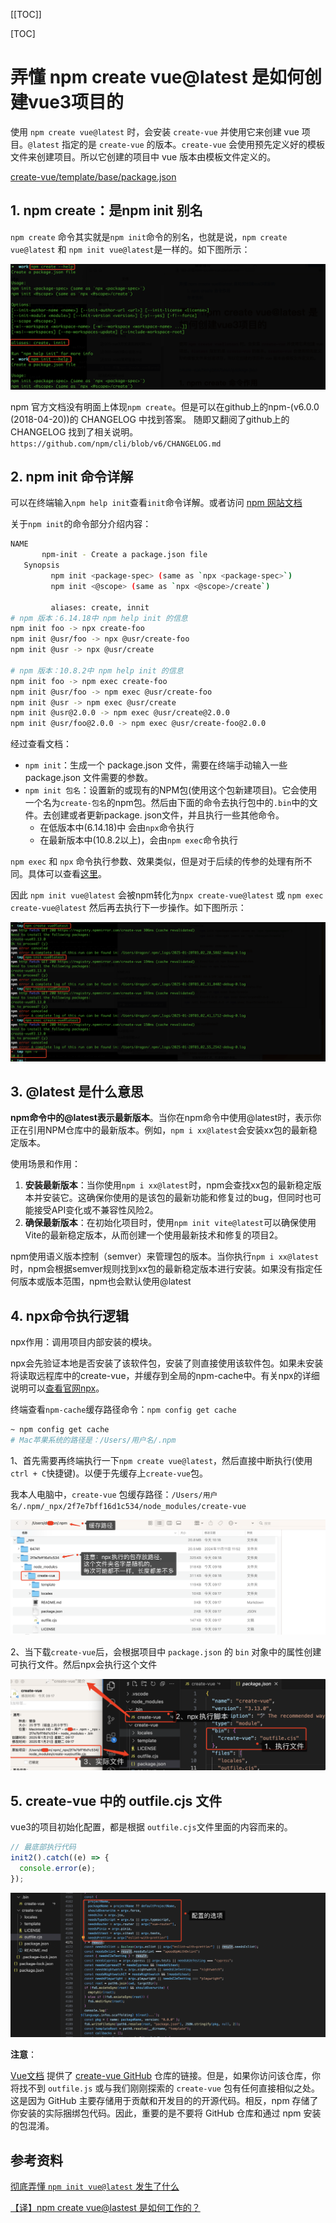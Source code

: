 [[TOC]]

[TOC]

# 弄懂 npm create vue@latest 是如何创建vue3项目的

使用 `npm create vue@latest` 时，会安装 `create-vue` 并使用它来创建 vue 项目。`@latest` 指定的是 `create-vue` 的版本。`create-vue` 会使用预先定义好的模板文件来创建项目。所以它创建的项目中 vue 版本由模板文件定义的。

[create-vue/template/base/package.json](https://github.com/vuejs/create-vue/blob/main/template/base/package.json)

## 1. npm create：是npm init 别名

`npm create` 命令其实就是`npm init`命令的别名，也就是说，`npm create vue@latest` 和 `npm init vue@latest`是一样的。如下图所示：

![](./img/007-npm-create-vue.png)

npm 官方文档没有明面上体现`npm create`。但是可以在github上的npm-(v6.0.0 (2018-04-20))的 CHANGELOG 中找到答案。 随即又翻阅了github上的 CHANGELOG 找到了相关说明。`https://github.com/npm/cli/blob/v6/CHANGELOG.md`

## 2. npm init 命令详解

可以在终端输入`npm help init`查看`init`命令详解。或者访问 [npm 网站文档](https://docs.npmjs.com/cli/v6/commands/npm-init)

关于`npm init`的命令部分介绍内容：

```bash
NAME
       npm-init - Create a package.json file
   Synopsis
         npm init <package-spec> (same as `npx <package-spec>`)
         npm init <@scope> (same as `npx <@scope>/create`)

         aliases: create, innit
# npm 版本：6.14.18中 npm help init 的信息
npm init foo -> npx create-foo
npm init @usr/foo -> npx @usr/create-foo
npm init @usr -> npx @usr/create

# npm 版本：10.8.2中 npm help init 的信息
npm init foo -> npm exec create-foo
npm init @usr/foo -> npm exec @usr/create-foo
npm init @usr -> npm exec @usr/create
npm init @usr@2.0.0 -> npm exec @usr/create@2.0.0
npm init @usr/foo@2.0.0 -> npm exec @usr/create-foo@2.0.0
```

经过查看文档：     

- `npm init`：生成一个 package.json 文件，需要在终端手动输入一些 package.json 文件需要的参数。
- `npm init 包名`：设置新的或现有的NPM包(使用这个包新建项目)。它会使用一个名为`create-包名`的npm包。然后由下面的命令去执行包中的`.bin`中的文件。去创建或者更新package. json文件，并且执行一些其他命令。
  - 在低版本中(6.14.18)中 会由`npx`命令执行
  - 在最新版本中(10.8.2以上)，会由`npm exec`命令执行

`npm exec` 和 `npx` 命令执行参数、效果类似，但是对于后续的传参的处理有所不同。具体可以查看[这里](https://docs.npmjs.com/cli/v9/commands/npm-exec#npx-vs-npm-exec)。

因此 `npm init vue@latest` 会被npm转化为`npx create-vue@latest` 或 `npm exec create-vue@latest` 然后再去执行下一步操作。如下图所示：

![](./img/009-npm-create-vue.png)

## 3. @latest 是什么意思

**npm命令中的@latest表示最新版本**‌。当你在npm命令中使用@latest时，表示你正在引用NPM仓库中的最新版本。例如，`npm i xx@latest`会安装xx包的最新稳定版本‌。

使用场景和作用：

1. ‌**安装最新版本**‌：当你使用`npm i xx@latest`时，npm会查找xx包的最新稳定版本并安装它。这确保你使用的是该包的最新功能和修复过的bug，但同时也可能接受API变化或不兼容性风险‌2。
2. ‌**确保最新版本**‌：在初始化项目时，使用`npm init vite@latest`可以确保使用Vite的最新稳定版本，从而创建一个使用最新技术和修复的项目‌2。

npm使用语义版本控制（semver）来管理包的版本。当你执行`npm i xx@latest`时，npm会根据semver规则找到xx包的最新稳定版本进行安装。如果没有指定任何版本或版本范围，npm也会默认使用@latest‌

## 4. npx命令执行逻辑

npx作用：调用项目内部安装的模块。

npx会先验证本地是否安装了该软件包，安装了则直接使用该软件包。如果未安装将读取远程库中的create-vue，并缓存到全局的npm-cache中。有关npx的详细说明可以[查看官网npx](https://docs.npmjs.com/cli/v7/commands/npx)。

终端查看`npm-cache`缓存路径命令：`npm config get cache`

```bash
~ npm config get cache
# Mac苹果系统的路径是：/Users/用户名/.npm
```

1、首先需要再终端执行一下`npm create vue@latest`，然后直接中断执行(使用`ctrl + C`快捷键)。以便于先缓存上`create-vue`包。

我本人电脑中，`create-vue` 包缓存路径：`/Users/用户名/.npm/_npx/2f7e7bff16d1c534/node_modules/create-vue`

![](./img/010-npm-create-vue.png)

2、当下载`create-vue`后，会根据项目中 `package.json` 的 `bin` 对象中的属性创建可执行文件。然后npx会执行这个文件

![](./img/011-npm-create-vue.png)

## 5. create-vue 中的 outfile.cjs 文件

vue3的项目初始化配置，都是根据 `outfile.cjs`文件里面的内容而来的。

```js
// 最底部执行代码
init2().catch((e) => {
  console.error(e);
});
```

![](./img/012-npm-create-vue.png)

**注意**：

 [Vue文档](https://cn.vuejs.org/guide/quick-start) 提供了 [create-vue GitHub](https://github.com/vuejs/create-vue) 仓库的链接。但是，如果你访问该仓库，你将找不到 `outfile.js` 或与我们刚刚探索的 `create-vue` 包有任何直接相似之处。这是因为 GitHub 主要存储用于贡献和开发目的的开源代码。相反，npm 存储了你安装的实际捆绑包代码。因此，重要的是不要将 GitHub 仓库和通过 npm 安装的包混淆。











## 参考资料

[彻底弄懂 `npm init vue@latest` 发生了什么](https://juejin.cn/post/7133992076735152136)

[【译】npm create vue@lastest 是如何工作的？](https://juejin.cn/post/7403949964973965347)

